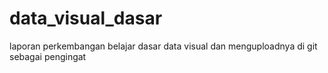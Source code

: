 # data_visual_dasar
laporan perkembangan belajar dasar data visual dan menguploadnya di git sebagai pengingat
